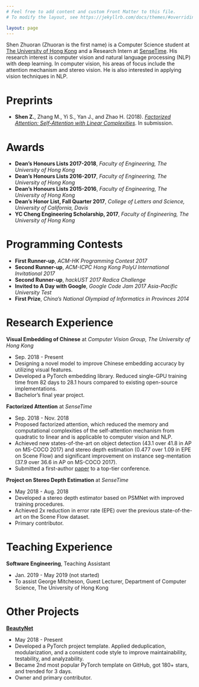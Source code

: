 ```yaml
---
# Feel free to add content and custom Front Matter to this file.
# To modify the layout, see https://jekyllrb.com/docs/themes/#overriding-theme-defaults

layout: page
---
```



Shen Zhuoran \(Zhuoran is the first name) is a Computer Science student at [The University of Hong Kong](https://www.cs.hku.hk/) and a Research Intern at [SenseTime](https://www.sensetime.com/). His research interest is computer vision and natural language processing (NLP) with deep learning. In computer vision, his areas of focus include the attention mechanism and stereo vision. He is also interested in applying vision techniques in NLP.

# Preprints

- **Shen Z.**, Zhang M., Yi S., Yan J., and Zhao H. (2018). [*Factorized Attention: Self-Attention with Linear Complexities*](https://arxiv.org/abs/1812.01243). In submission.

# Awards

- **Dean’s Honours Lists 2017-2018**, *Faculty of Engineering, The University of Hong Kong*
- **Dean’s Honours Lists 2016-2017**, *Faculty of Engineering, The University of Hong Kong*
- **Dean’s Honours Lists 2015-2016**, *Faculty of Engineering, The University of Hong Kong*
- **Dean’s Honor List, Fall Quarter 2017**, *College of Letters and Science, University of California, Davis*
- **YC Cheng Engineering Scholarship, 2017**, *Faculty of Engineering, The University of Hong Kong*

# Programming Contests

- **First Runner-up**, *ACM-HK Programming Contest 2017*
- **Second Runner-up**, *ACM-ICPC Hong Kong PolyU International Invitational 2017*
- **Second Runner-up**, *hackUST 2017 Radica Challenge*
- **Invited to A Day with Google**, *Google Code Jam 2017 Asia-Pacific University Test*
- **First Prize**, *China’s National Olympiad of Informatics in Provinces 2014*

# Research Experience

**Visual Embedding of Chinese** at *Computer Vision Group, The University of Hong Kong*

- Sep. 2018 - Present
- Designing a novel model to improve Chinese embedding accuracy by utilizing visual features.
- Developed a PyTorch embedding library. Reduced single-GPU training time from 82 days to 28.1 hours compared to existing open-source implementations.
- Bachelor’s final year project.

**Factorized Attention** at *SenseTime*

- Sep. 2018 - Nov. 2018
- Proposed factorized attention, which reduced the memory and computational complexities of the self-attention mechanism from quadratic to linear and is applicable to computer vision and NLP.
- Achieved new states-of-the-art on object detection (43.1 over 41.8 in AP on MS-COCO 2017) and stereo depth estimation (0.477 over 1.09 in EPE on Scene Flow) and significant improvement on instance seg-mentation (37.9 over 36.6 in AP on MS-COCO 2017).
- Submitted a first-author [paper](#preprint) to a top-tier conference.

**Project on Stereo Depth Estimation** at *SenseTime*

- May 2018 - Aug. 2018
- Developed a stereo depth estimator based on PSMNet with improved training procedures.
- Achieved 2x reduction in error rate (EPE) over the previous state-of-the-art on the Scene Flow dataset.
- Primary contributor.

# Teaching Experience

**Software Engineering**, Teaching Assistant

- Jan. 2019 - May 2019 \(not started)
- To assist George Mitcheson, Guest Lecturer, Department of Computer Science, The University of Hong Kong

# Other Projects

[**BeautyNet**](https://github.com/cms-flash/beauty-net)

- May 2018 - Present
- Developed a PyTorch project template. Applied deduplication, modularization, and a consistent code style to improve maintainability, testability, and analyzability.
- Became 2nd most popular PyTorch template on GitHub, got 180+ stars, and trended for 3 days.
- Owner and primary contributor.
